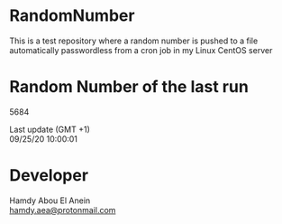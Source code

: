 # RandomNumber    
This is a test repository where a random number is pushed to a file automatically passwordless from a cron job in my Linux CentOS server    
# Random Number of the last run   
5684
      
Last update (GMT +1)    
09/25/20 10:00:01
# Developer    
Hamdy Abou El Anein   
hamdy.aea@protonmail.com
